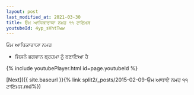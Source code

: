 ```yaml
---
layout: post
last_modified_at: 2021-03-30
title: ਓਮ ਆਧਿਕਾਰਾਯਾ ਨਮਹ ੧੧ ਟਾਇਮਸ
youtubeId: 4yp_sVhtTww
---
```

 
 
 ਓਮ ਆਧਿਕਾਰਾਯਾ ਨਮਹ  
 
 -  ਜਿਸਨੇ ਭਗਵਾਨ ਬ੍ਰਹਮਾ ਨੂੰ ਬਣਾਇਆ ਹੈ 
 
  
 
  
 
 
 
 
 
 


{% include youtubePlayer.html id=page.youtubeId %}
 
[Next]({{ site.baseurl }}{% link  split2/_posts/2015-02-09-ਓਮ ਆਧਾਏ ਨਮਹ ੧੧ ਟਾਇਮਸ.md%})
 
